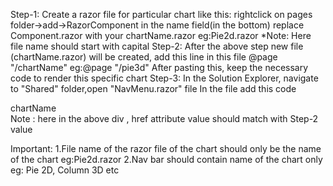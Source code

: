 Step-1:
Create a razor file for particular chart like this:
rightclick on pages folder->add->RazorComponent
in the name field(in the bottom) replace Component.razor with your chartName.razor
eg:Pie2d.razor
*Note: Here file name should start with capital
Step-2:
 After the above step new file (chartName.razor) will be created, 
 add this line in this file @page "/chartName" 
 eg:@page "/pie3d"
 After pasting this, keep the necessary code to render this specific chart
Step-3:
In the Solution Explorer, navigate to "Shared" folder,open "NavMenu.razor" file
In the file add this code 
  <div class="nav-item px-3">
            <NavLink class="nav-link" href="chartName" Match="NavLinkMatch.All">
                <span class="oi oi-home" aria-hidden="true"></span>chartName
            </NavLink>
        </div>
Note : here in the above div , href attribute value should match with Step-2 value

Important:
1.File name of the razor file of the chart should only be the name of the chart eg:Pie2d.razor 
2.Nav bar should contain name of the chart only
eg: Pie 2D, Column 3D etc

